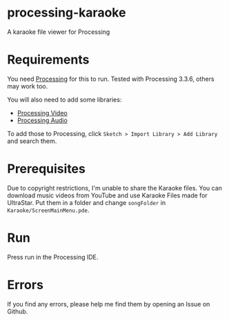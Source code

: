 # processing-karaoke
A karaoke file viewer for Processing

# Requirements
You need [Processing](https://processing.org/) for this to run.
Tested with Processing 3.3.6, others may work too.

You will also need to add some libraries:
- [Processing Video](https://processing.org/reference/libraries/video/index.html)
- [Processing Audio](https://processing.org/reference/libraries/sound/index.html)

To add those to Processing, click `Sketch > Import Library > Add Library` and search them.

# Prerequisites
Due to copyright restrictions, I'm unable to share the Karaoke files.
You can download music videos from YouTube and use Karaoke Files made for UltraStar.
Put them in a folder and change `songFolder` in `Karaoke/ScreenMainMenu.pde`.

# Run
Press run in the Processing IDE.

# Errors
If you find any errors, please help me find them by opening an Issue on Github.
